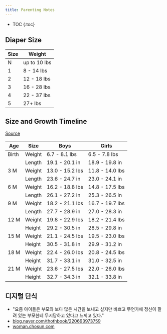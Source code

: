 ```yaml
---
title: Parenting Notes
---
```


* TOC
{:toc}

Diaper Size
-----

Size | Weight
--- | ---
N | up to 10 lbs
1 | 8 - 14 lbs
2 | 12 - 18 lbs
3 | 16 - 28 lbs
4 | 22 - 37 lbs
5 | 27+ lbs


Size and Growth Timeline
-----
[Source](https://www.babycenter.com/0_your-childs-size-and-growth-timeline_10357633.bc)

| Age 	| Size 	| Boys 	| Girls
| --- | --- | --- | ---
| Birth 	| Weight 	| 6.7 - 8.1 lbs 		| 6.5 - 7.8 lbs
| 	| Length  | 	19.1 - 20.1 in 	| 18.9 - 19.8 in
| 3 M	| Weight	| 13.0 - 15.2 lbs		| 11.8 - 14.0 lbs
| 	| Length	| 23.6 - 24.7 in	| 23.0 - 24.1 in
| 6 M	| Weight	| 16.2 - 18.8 lbs		| 14.8 - 17.5 lbs
| 	| Length	| 26.1 - 27.2 in	| 25.3 - 26.5 in
| 9 M	| Weight	| 18.2 - 21.1 lbs		| 16.7 - 19.7 lbs
| 	| Length	| 27.7 - 28.9 in 	| 27.0 - 28.3 in
| 12 M	| Weight	| 19.8 - 22.9 lbs 		| 18.2 - 21.4 lbs
| 	| Height	| 29.2 - 30.5 in	| 28.5 - 29.8 in
| 15 M	| Weight	| 21.1 - 24.5 lbs		| 19.5 - 23.0 lbs
| 	| Height	| 30.5 - 31.8 in	| 29.9 - 31.2 in
| 18 M	| Weight	| 22.4 - 26.0 lbs		| 20.8 - 24.5 lbs
| 	| Height	| 31.7 - 33.1 in	| 31.0 - 32.5 in
| 21 M	| Weight	| 23.6 - 27.5 lbs		| 22.0 - 26.0 lbs
| 	| Height	| 32.7 - 34.3 in	| 32.1 - 33.8 in

디지털 단식
-----
* "요즘 아이들은 부모와 보다 많은 시간을 보내고 싶지만 바쁘고 무언가에 정신이 팔려 있는 부모한테 무시당하고 있다고 느끼고 있다."
* [blog.naver.com/thothbook/220693973759](http://blog.naver.com/thothbook/220693973759)
* [woman.chosun.com](http://woman.chosun.com/client/news/viw.asp?nNewsNumb=20160658581)
